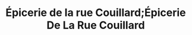 ---
title: "Épicerie de la rue Couillard;Épicerie De La Rue Couillard"
url: /quebec/epicerie-de-la-rue-couillard-epicerie-de-la-rue-couillard/
shop: Lebensmittel
---